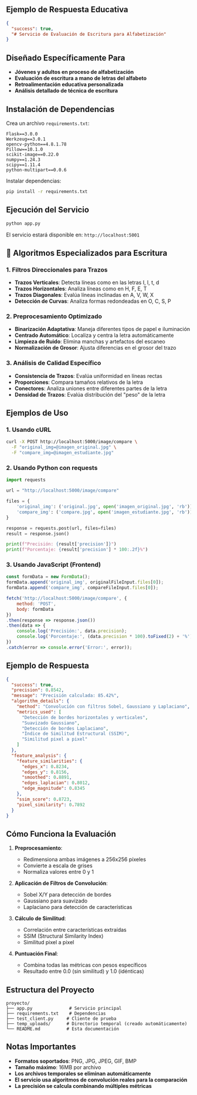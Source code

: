 ## Ejemplo de Respuesta Educativa

```json
{
  "success": true,
  "# Servicio de Evaluación de Escritura para Alfabetización"
}
```
## Diseñado Específicamente Para
- **Jóvenes y adultos en proceso de alfabetización**
- **Evaluación de escritura a mano de letras del alfabeto**
- **Retroalimentación educativa personalizada**
- **Análisis detallado de técnica de escritura**

## Instalación de Dependencias

Crea un archivo `requirements.txt`:

```
Flask==3.0.0
Werkzeug==3.0.1
opencv-python==4.8.1.78
Pillow==10.1.0
scikit-image==0.22.0
numpy==1.24.3
scipy==1.11.4
python-multipart==0.0.6
```

Instalar dependencias:
```bash
pip install -r requirements.txt
```

## Ejecución del Servicio

```bash
python app.py
```

El servicio estará disponible en: `http://localhost:5001`

## 🔧 Algoritmos Especializados para Escritura

### 1. **Filtros Direccionales para Trazos**
- **Trazos Verticales**: Detecta líneas como en las letras I, l, t, d
- **Trazos Horizontales**: Analiza líneas como en H, F, E, T
- **Trazos Diagonales**: Evalúa líneas inclinadas en A, V, W, X
- **Detección de Curvas**: Analiza formas redondeadas en O, C, S, P

### 2. **Preprocesamiento Optimizado**
- **Binarización Adaptativa**: Maneja diferentes tipos de papel e iluminación
- **Centrado Automático**: Localiza y centra la letra automáticamente
- **Limpieza de Ruido**: Elimina manchas y artefactos del escaneo
- **Normalización de Grosor**: Ajusta diferencias en el grosor del trazo

### 3. **Análisis de Calidad Específico**
- **Consistencia de Trazos**: Evalúa uniformidad en líneas rectas
- **Proporciones**: Compara tamaños relativos de la letra
- **Conectores**: Analiza uniones entre diferentes partes de la letra
- **Densidad de Trazos**: Evalúa distribución del "peso" de la letra

## Ejemplos de Uso

### 1. **Usando cURL**

```bash
curl -X POST http://localhost:5000/image/compare \
  -F "original_img=@imagen_original.jpg" \
  -F "compare_img=@imagen_estudiante.jpg"
```

### 2. **Usando Python con requests**

```python
import requests

url = "http://localhost:5000/image/compare"

files = {
    'original_img': ('original.jpg', open('imagen_original.jpg', 'rb')),
    'compare_img': ('compare.jpg', open('imagen_estudiante.jpg', 'rb'))
}

response = requests.post(url, files=files)
result = response.json()

print(f"Precisión: {result['precision']}")
print(f"Porcentaje: {result['precision'] * 100:.2f}%")
```

### 3. **Usando JavaScript (Frontend)**

```javascript
const formData = new FormData();
formData.append('original_img', originalFileInput.files[0]);
formData.append('compare_img', compareFileInput.files[0]);

fetch('http://localhost:5000/image/compare', {
    method: 'POST',
    body: formData
})
.then(response => response.json())
.then(data => {
    console.log('Precisión:', data.precision);
    console.log('Porcentaje:', (data.precision * 100).toFixed(2) + '%');
})
.catch(error => console.error('Error:', error));
```

## Ejemplo de Respuesta

```json
{
  "success": true,
  "precision": 0.8542,
  "message": "Precisión calculada: 85.42%",
  "algorithm_details": {
    "method": "Convolución con filtros Sobel, Gaussiano y Laplaciano",
    "metrics_used": [
      "Detección de bordes horizontales y verticales",
      "Suavizado Gaussiano", 
      "Detección de bordes Laplaciano",
      "Índice de Similitud Estructural (SSIM)",
      "Similitud pixel a pixel"
    ]
  },
  "feature_analysis": {
    "feature_similarities": {
      "edges_x": 0.8234,
      "edges_y": 0.8156, 
      "smoothed": 0.8891,
      "edges_laplacian": 0.8012,
      "edge_magnitude": 0.8345
    },
    "ssim_score": 0.8723,
    "pixel_similarity": 0.7892
  }
}
```

## Cómo Funciona la Evaluación

1. **Preprocesamiento**:
   - Redimensiona ambas imágenes a 256x256 píxeles
   - Convierte a escala de grises
   - Normaliza valores entre 0 y 1

2. **Aplicación de Filtros de Convolución**:
   - Sobel X/Y para detección de bordes
   - Gaussiano para suavizado
   - Laplaciano para detección de características

3. **Cálculo de Similitud**:
   - Correlación entre características extraídas
   - SSIM (Structural Similarity Index)
   - Similitud pixel a pixel

4. **Puntuación Final**:
   - Combina todas las métricas con pesos específicos
   - Resultado entre 0.0 (sin similitud) y 1.0 (idénticas)

## Estructura del Proyecto

```
proyecto/
├── app.py              # Servicio principal
├── requirements.txt    # Dependencias
├── test_client.py     # Cliente de prueba
├── temp_uploads/      # Directorio temporal (creado automáticamente)
└── README.md          # Esta documentación
```

## Notas Importantes

- **Formatos soportados**: PNG, JPG, JPEG, GIF, BMP
- **Tamaño máximo**: 16MB por archivo
- **Los archivos temporales se eliminan automáticamente**
- **El servicio usa algoritmos de convolución reales para la comparación**
- **La precisión se calcula combinando múltiples métricas**